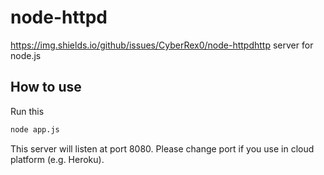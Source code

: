 # node-httpd
https://img.shields.io/github/issues/CyberRex0/node-httpdhttp server for node.js

## How to use
Run this
```bash
node app.js
```

This server will listen at port 8080.
Please change port if you use in cloud platform (e.g. Heroku).
